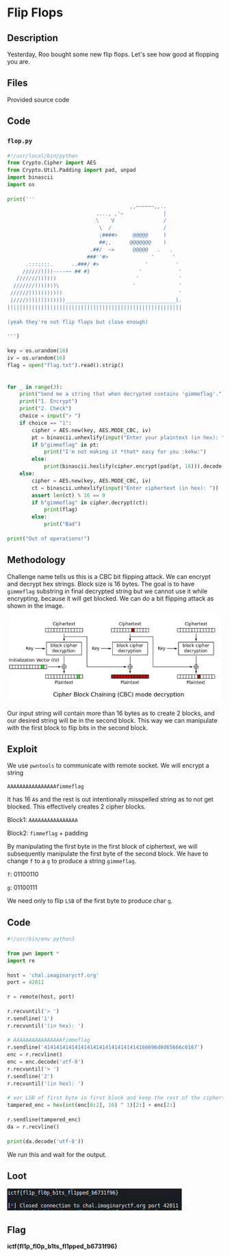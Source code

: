 # Flip Flops
## Description
Yesterday, Roo bought some new flip flops. Let's see how good at flopping you are.

## Files
Provided source code

## Code
### `flop.py`
```python
#!/usr/local/bin/python
from Crypto.Cipher import AES
from Crypto.Util.Padding import pad, unpad
import binascii
import os

print('''
                                        ,,~~~~~~,,..
                             ...., ,'~             |
                             \    V                /
                              \  /                 /
                              ;####>     @@@@@     )
                              ##;,      @@@@@@@    )
                           .##/  ~>      @@@@@   .   .
                          ###''#>              '      '
      .:::::::.      ..###/ #>               '         '
     //////))))----~~ ## #}                '            '
   ///////))))))                          '             '
  ///////)))))))\                        '              '
 //////)))))))))))                                      '
 |////)))))))))))))____________________________________).
|||||||||||||||||||||||||||||||||||||||||||||||||||||||||

(yeah they're not flip flops but close enough)

''')

key = os.urandom(16)
iv = os.urandom(16)
flag = open("flag.txt").read().strip()


for _ in range(3):
	print("Send me a string that when decrypted contains 'gimmeflag'.")
	print("1. Encrypt")
	print("2. Check")
	choice = input("> ")
	if choice == "1":
		cipher = AES.new(key, AES.MODE_CBC, iv)
		pt = binascii.unhexlify(input("Enter your plaintext (in hex): "))
		if b"gimmeflag" in pt:
			print("I'm not making it *that* easy for you :kekw:")
		else:
			print(binascii.hexlify(cipher.encrypt(pad(pt, 16))).decode())
	else:
		cipher = AES.new(key, AES.MODE_CBC, iv)
		ct = binascii.unhexlify(input("Enter ciphertext (in hex): "))
		assert len(ct) % 16 == 0
		if b"gimmeflag" in cipher.decrypt(ct):
			print(flag)
		else:
			print("Bad")

print("Out of operations!")
```

## Methodology
Challenge name tells us this is a CBC bit flipping attack. We can encrypt and decrypt hex strings. Block size is 16 bytes. The goal is to have `gimmeflag` substring in final decrypted string but we cannot use it while encrypting, because it will get blocked. We can do a bit flipping attack as shown in the image.

![graph](./graph.PNG)

Our input string will contain more than 16 bytes as to create 2 blocks, and our desired string will be in the second block. This way we can manipulate with the first block to flip bits in the second block.

## Exploit
We use `pwntools` to communicate with remote socket. We will encrypt a string 

`AAAAAAAAAAAAAAAAfimmeflag`

It has 16 `A`s and the rest is out intentionally misspelled string as to not get blocked. This effectively creates 2 cipher blocks.

Block1: `AAAAAAAAAAAAAAAA`

Block2: `fimmeflag` + padding

By manipulating the first byte in the first block of ciphertext, we will subsequently manipulate the first byte of the second block. We have to change `f` to a `g` to produce a string `gimmeflag`.

`f`: 01100110

`g`: 01100111

We need only to flip `LSB` of the first byte to produce char `g`.

## Code
```python
#!/usr/bin/env python3
                                                     
from pwn import *
import re       
                                                     
host = 'chal.imaginaryctf.org'
port = 42011                              
                                                     
r = remote(host, port)

r.recvuntil('> ')
r.sendline('1')
r.recvuntil('(in hex): ')

# AAAAAAAAAAAAAAAAfimmeflag
r.sendline('4141414141414141414141414141414166696d6d65666c6167')
enc = r.recvline()
enc = enc.decode('utf-8')
r.recvuntil('> ')
r.sendline('2')
r.recvuntil('(in hex): ')

# xor LSB of first byte in first block and keep the rest of the ciphertext
tampered_enc = hex(int(enc[0:2], 16) ^ 1)[2:] + enc[2:]

r.sendline(tampered_enc)
da = r.recvline()

print(da.decode('utf-8'))
```

We run this and wait for the output.

## Loot

![flag](./flag.PNG)

## Flag
**ictf{fl1p_fl0p_b1ts_fl1pped_b6731f96}**